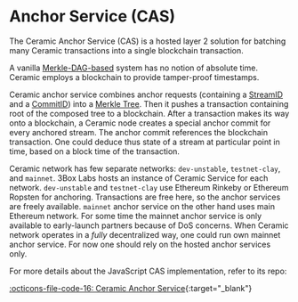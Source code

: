 # Anchor Service (CAS)
The Ceramic Anchor Service (CAS) is a hosted layer 2 solution for batching many Ceramic transactions
into a single blockchain transaction.

A vanilla [Merkle-DAG-based](https://docs.ipfs.io/concepts/merkle-dag/) system has no notion of absolute time. 
Ceramic employs a blockchain to provide tamper-proof timestamps.

Ceramic anchor service combines anchor requests (containing a [StreamID](https://developers.ceramic.network/reference/typescript/classes/_ceramicnetwork_streamid.streamid-1.html) and a [CommitID](https://developers.ceramic.network/reference/typescript/classes/_ceramicnetwork_streamid.commitid-1.html)) into a [Merkle Tree](https://en.wikipedia.org/wiki/Merkle_tree).
Then it pushes a transaction containing root of the composed tree to a blockchain. After a transaction makes its way onto a blockchain,
a Ceramic node creates a special anchor commit for every anchored stream. The anchor commit references the blockchain transaction. One could deduce thus
state of a stream at particular point in time, based on a block time of the transaction.

Ceramic network has few separate networks: `dev-unstable`, `testnet-clay`, and `mainnet`. 3Box Labs hosts an instance of Ceramic Service for each network.
`dev-unstable` and `testnet-clay` use Ethereum Rinkeby or Ethereum Ropsten for anchoring. Transactions are free here, so the anchor services are freely available.
`mainnet` anchor service on the other hand uses main Ethereum network. For some time the mainnet anchor service is only available to early-launch partners because of DoS concerns.
When Ceramic network operates in a _fully_ decentralized way, one could run own mainnet anchor service.
For now one should rely on the hosted anchor services only.

For more details about the JavaScript CAS implementation, refer to its repo:

[:octicons-file-code-16: Ceramic Anchor Service](https://github.com/ceramicnetwork/ceramic-anchor-service){:target="_blank"}
